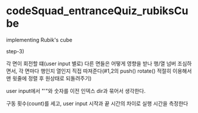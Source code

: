 # codeSquad_entranceQuiz_rubiksCube
 implementing Rubik's cube

step-3)

각 면이 회전할 떄(user input 별로)
다른 면들은 어떻게 영향을 받나 행/열 넘버 조심하면서, 각 면마다 행인지 열인지 직접 따져준다(#1,2의 push() rotate() 적절히 이용해서 맨 윗줄에 정렬 후 원상태로 되돌려주기)

user input에서 "'"와 숫자를 이전 인덱스 dir과 묶어서 생각한다.

구동 횟수(count)를 세고,  user input 시작과 끝 시간의 차이로 실행 시간을 측정한다
